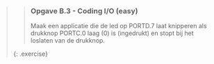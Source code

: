 >> ### Opgave B.3 - Coding I/O (easy)
>>
>> Maak een applicatie die de led op PORTD.7 laat knipperen als drukknop PORTC.0 laag (0) is (ingedrukt) en stopt bij het loslaten van de drukknop.
>>
>{: .exercise}